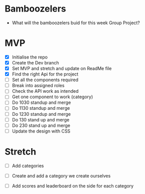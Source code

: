 # Bamboozelers

- What will the bamboozelers buid for this week Group Project?


# MVP

- [x] Initialise the repo
- [x] Create the Dev branch 
- [x] Set MVP and stretch and update on ReadMe file
- [x] Find the right Api for the project
- [ ] Set all the components required
- [ ] Break into assigned roles
- [ ] Check the API work as intended
- [ ] Get one component to work (category)
- [ ] Do 1030 standup and merge
- [ ] Do 1130 standup and merge 
- [ ] Do 1230 standup and merge
- [ ] Do 130 stand up and merge 
- [ ] Do 230 stand up and merge
- [ ] Update the design with CSS

# Stretch
- [ ] Add categories
- [ ] Create and add a category we create ourselves
- [ ] Add scores and leaderboard on the side for each category



